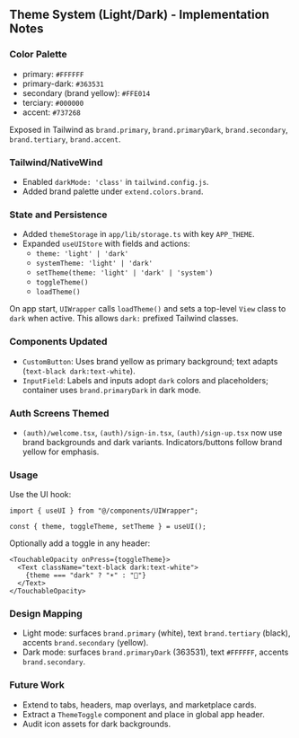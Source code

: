 ## Theme System (Light/Dark) - Implementation Notes

### Color Palette

- primary: `#FFFFFF`
- primary-dark: `#363531`
- secondary (brand yellow): `#FFE014`
- terciary: `#000000`
- accent: `#737268`

Exposed in Tailwind as `brand.primary`, `brand.primaryDark`, `brand.secondary`, `brand.tertiary`, `brand.accent`.

### Tailwind/NativeWind

- Enabled `darkMode: 'class'` in `tailwind.config.js`.
- Added brand palette under `extend.colors.brand`.

### State and Persistence

- Added `themeStorage` in `app/lib/storage.ts` with key `APP_THEME`.
- Expanded `useUIStore` with fields and actions:
  - `theme: 'light' | 'dark'`
  - `systemTheme: 'light' | 'dark'`
  - `setTheme(theme: 'light' | 'dark' | 'system')`
  - `toggleTheme()`
  - `loadTheme()`

On app start, `UIWrapper` calls `loadTheme()` and sets a top-level `View` class to `dark` when active. This allows `dark:` prefixed Tailwind classes.

### Components Updated

- `CustomButton`: Uses brand yellow as primary background; text adapts (`text-black dark:text-white`).
- `InputField`: Labels and inputs adopt `dark` colors and placeholders; container uses `brand.primaryDark` in dark mode.

### Auth Screens Themed

- `(auth)/welcome.tsx`, `(auth)/sign-in.tsx`, `(auth)/sign-up.tsx` now use brand backgrounds and dark variants. Indicators/buttons follow brand yellow for emphasis.

### Usage

Use the UI hook:

```tsx
import { useUI } from "@/components/UIWrapper";

const { theme, toggleTheme, setTheme } = useUI();
```

Optionally add a toggle in any header:

```tsx
<TouchableOpacity onPress={toggleTheme}>
  <Text className="text-black dark:text-white">
    {theme === "dark" ? "☀️" : "🌙"}
  </Text>
</TouchableOpacity>
```

### Design Mapping

- Light mode: surfaces `brand.primary` (white), text `brand.tertiary` (black), accents `brand.secondary` (yellow).
- Dark mode: surfaces `brand.primaryDark` (363531), text `#FFFFFF`, accents `brand.secondary`.

### Future Work

- Extend to tabs, headers, map overlays, and marketplace cards.
- Extract a `ThemeToggle` component and place in global app header.
- Audit icon assets for dark backgrounds.
